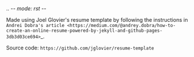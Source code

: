 .. -*- mode: rst -*-

Made using Joel Glovier's resume template by following the instructions in `Andrei Dobra's article <https://medium.com/@andrey.dobra/how-to-create-an-online-resume-powered-by-jekyll-and-github-pages-3db3d03ce694>`_.

Source code: `https://github.com/jglovier/resume-template`

